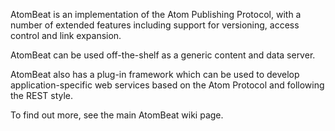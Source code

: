 AtomBeat is an implementation of the Atom Publishing Protocol, with a number of extended features including support for versioning, access control and link expansion.

AtomBeat can be used off-the-shelf as a generic content and data server.

AtomBeat also has a plug-in framework which can be used to develop application-specific web services based on the Atom Protocol and following the REST style.

To find out more, see the main AtomBeat wiki page.